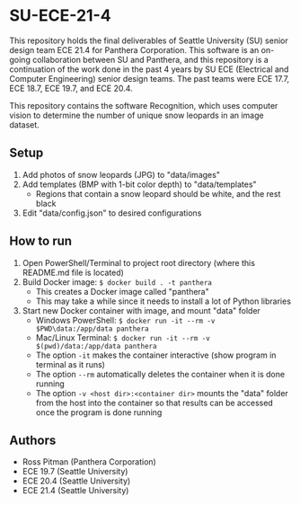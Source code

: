 # SU-ECE-21-4

This repository holds the final deliverables of Seattle University (SU) senior design team ECE 21.4 for Panthera Corporation. This software is an on-going collaboration between SU and Panthera, and this repository is a continuation of the work done in the past 4 years by SU ECE (Electrical and Computer Engineering) senior design teams. The past teams were ECE 17.7, ECE 18.7, ECE 19.7, and ECE 20.4.

This repository contains the software Recognition, which uses computer vision to determine the number of unique snow leopards in an image dataset.

## Setup

1. Add photos of snow leopards (JPG) to "data/images"
2. Add templates (BMP with 1-bit color depth) to "data/templates"
    - Regions that contain a snow leopard should be white, and the rest black
3. Edit "data/config.json" to desired configurations

## How to run

1. Open PowerShell/Terminal to project root directory (where this README.md file is located)
2. Build Docker image: `$ docker build . -t panthera`
    - This creates a Docker image called "panthera"
    - This may take a while since it needs to install a lot of Python libraries
3. Start new Docker container with image, and mount "data" folder
    - Windows PowerShell: `$ docker run -it --rm -v $PWD\data:/app/data panthera`
    - Mac/Linux Terminal: `$ docker run -it --rm -v $(pwd)/data:/app/data panthera`
    - The option `-it` makes the container interactive (show program in terminal as it runs)
    - The option `--rm` automatically deletes the container when it is done running
    - The option `-v <host dir>:<container dir>` mounts the "data" folder from the host into the container so that results can be accessed once the program is done running
    
## Authors

- Ross Pitman (Panthera Corporation)
- ECE 19.7 (Seattle University)
- ECE 20.4 (Seattle University)
- ECE 21.4 (Seattle University)